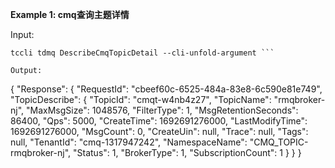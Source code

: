 **Example 1: cmq查询主题详情**



Input: 

```
tccli tdmq DescribeCmqTopicDetail --cli-unfold-argument ```

Output: 
```
{
    "Response": {
        "RequestId": "cbeef60c-6525-484a-83e8-6c590e81e749",
        "TopicDescribe": {
            "TopicId": "cmqt-w4nb4z27",
            "TopicName": "rmqbroker-nj",
            "MaxMsgSize": 1048576,
            "FilterType": 1,
            "MsgRetentionSeconds": 86400,
            "Qps": 5000,
            "CreateTime": 1692691276000,
            "LastModifyTime": 1692691276000,
            "MsgCount": 0,
            "CreateUin": null,
            "Trace": null,
            "Tags": null,
            "TenantId": "cmq-1317947242",
            "NamespaceName": "CMQ_TOPIC-rmqbroker-nj",
            "Status": 1,
            "BrokerType": 1,
            "SubscriptionCount": 1
        }
    }
}
```

